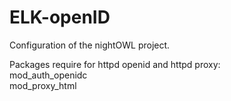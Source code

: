 # ELK-openID
Configuration of the nightOWL project. 

Packages require for httpd openid and httpd proxy:   
mod_auth_openidc  
mod_proxy_html  
